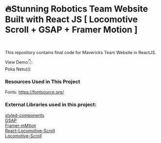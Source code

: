 # 🔥Stunning Robotics Team Website Built with React JS [ Locomotive Scroll + GSAP + Framer Motion ]

<br />

This repository contains final code for Mavericks Team Website in ReactJS. <br />

View Demo👇: <br />
Poka Netu((( <br />

### Resources Used in This Project

Fonts: https://fontsource.org/ <br />

### External Libraries used in this project: 

[styled-components](https://styled-components.com/docs/advanced) <br />
[GSAP](https://greensock.com/gsap/) <br />
[Framer-mMtion](https://www.framer.com/motion/) <br />
[React-Locomotive-Scroll](https://www.npmjs.com/package/react-locomotive-scroll) <br />
[Locomotive-Scroll](https://www.npmjs.com/package/locomotive-scroll) <br />
